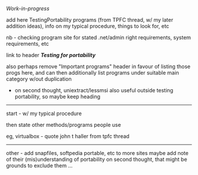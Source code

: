 
*Work-in-progress*

add here TestingPortability programs (from TPFC thread, w/ my later addition ideas), info on my typical procedure, things to look for, etc

nb - checking program site for stated .net/admin right requirements, system requirements, etc

link to header **_Testing for portability_**

also perhaps remove "Important programs" header in favour of listing those progs here, and can then additionally list programs under suitable main category w/out duplication
- on second thought, uniextract/lessmsi also useful outside testing portability, so maybe keep heading

***

start - w/ my typical procedure

then state other methods/programs people use

eg, virtualbox - quote john t haller from tpfc thread

***

other - 
add snapfiles, softpedia portable, etc to more sites
maybe add note of their (mis)understanding of portability 
on second thought, that might be grounds to exclude them ...


